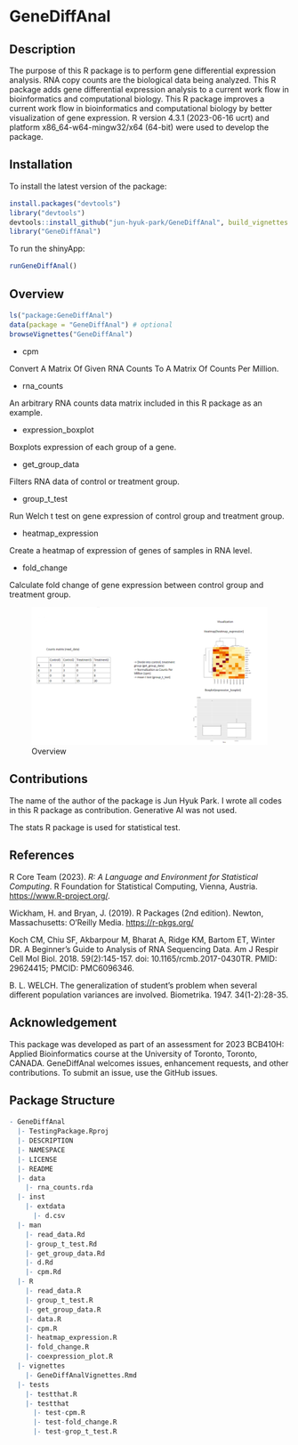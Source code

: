 
<!-- README.md is generated from README.Rmd. Please edit that file -->

# GeneDiffAnal

<!-- badges: start -->
<!-- badges: end -->

## Description

The purpose of this R package is to perform gene differential expression
analysis. RNA copy counts are the biological data being analyzed. This R
package adds gene differential expression analysis to a current work
flow in bioinformatics and computational biology. This R package
improves a current work flow in bioinformatics and computational biology
by better visualization of gene expression. R version 4.3.1 (2023-06-16
ucrt) and platform x86_64-w64-mingw32/x64 (64-bit) were used to develop
the package.

## Installation

To install the latest version of the package:

``` r
install.packages("devtools")
library("devtools")
devtools::install_github("jun-hyuk-park/GeneDiffAnal", build_vignettes = TRUE)
library("GeneDiffAnal")
```

To run the shinyApp:

``` r
runGeneDiffAnal()
```

## Overview

``` r
ls("package:GeneDiffAnal")
data(package = "GeneDiffAnal") # optional
browseVignettes("GeneDiffAnal")
```

- cpm

Convert A Matrix Of Given RNA Counts To A Matrix Of Counts Per Million.

- rna_counts

An arbitrary RNA counts data matrix included in this R package as an
example.

- expression_boxplot

Boxplots expression of each group of a gene.

- get_group_data

Filters RNA data of control or treatment group.

- group_t_test

Run Welch t test on gene expression of control group and treatment
group.

- heatmap_expression

Create a heatmap of expression of genes of samples in RNA level.

- fold_change

Calculate fold change of gene expression between control group and
treatment group.

<figure>
<img src="inst/extdata/GeneDiffAnal_overview.png" alt="Overview" />
<figcaption aria-hidden="true">Overview</figcaption>
</figure>

## Contributions

The name of the author of the package is Jun Hyuk Park. I wrote all
codes in this R package as contribution. Generative AI was not used.

The stats R package is used for statistical test.

## References

R Core Team (2023). *R: A Language and Environment for Statistical
Computing*. R Foundation for Statistical Computing, Vienna, Austria.
<https://www.R-project.org/>.

Wickham, H. and Bryan, J. (2019). R Packages (2nd edition). Newton,
Massachusetts: O’Reilly Media. <https://r-pkgs.org/>

Koch CM, Chiu SF, Akbarpour M, Bharat A, Ridge KM, Bartom ET, Winter DR.
A Beginner’s Guide to Analysis of RNA Sequencing Data. Am J Respir Cell
Mol Biol. 2018. 59(2):145-157. doi: 10.1165/rcmb.2017-0430TR. PMID:
29624415; PMCID: PMC6096346.

B. L. WELCH. The generalization of student’s problem when several
different population variances are involved. Biometrika. 1947.
34(1-2):28-35.

## Acknowledgement

This package was developed as part of an assessment for 2023 BCB410H:
Applied Bioinformatics course at the University of Toronto, Toronto,
CANADA. GeneDiffAnal welcomes issues, enhancement requests, and other
contributions. To submit an issue, use the GitHub issues.

## Package Structure

``` r
- GeneDiffAnal
  |- TestingPackage.Rproj
  |- DESCRIPTION
  |- NAMESPACE
  |- LICENSE
  |- README
  |- data
    |- rna_counts.rda
  |- inst
    |- extdata
      |- d.csv
  |- man
    |- read_data.Rd
    |- group_t_test.Rd
    |- get_group_data.Rd
    |- d.Rd
    |- cpm.Rd
  |- R
    |- read_data.R
    |- group_t_test.R
    |- get_group_data.R
    |- data.R
    |- cpm.R
    |- heatmap_expression.R
    |- fold_change.R
    |- coexpression_plot.R
  |- vignettes
    |- GeneDiffAnalVignettes.Rmd
  |- tests
    |- testthat.R
    |- testthat
      |- test-cpm.R
      |- test-fold_change.R
      |- test-grop_t_test.R
```
